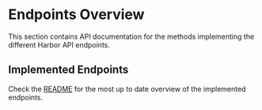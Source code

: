 # Endpoints Overview

This section contains API documentation for the methods implementing the different Harbor API endpoints.

## Implemented Endpoints

Check the [README](https://github.com/pederhan/harborapi/blob/main/README.md) for the most up to date overview of the implemented endpoints.
